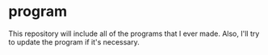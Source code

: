 # program
This repository will include all of the programs that I ever made. Also, I'll try to update the program if it's necessary.
